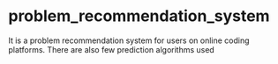 # problem_recommendation_system
It is a problem recommendation system for users on online coding platforms. There are also few prediction algorithms used
